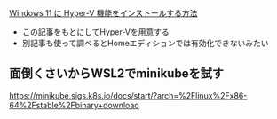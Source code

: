 
[Windows 11 に Hyper-V 機能をインストールする方法](https://qiita.com/mmake/items/cd96a0c59226e8460af6)
- この記事をもとにしてHyper-Vを用意する
- 別記事も使って調べるとHomeエディションでは有効化できないみたい

## 面倒くさいからWSL2でminikubeを試す
https://minikube.sigs.k8s.io/docs/start/?arch=%2Flinux%2Fx86-64%2Fstable%2Fbinary+download